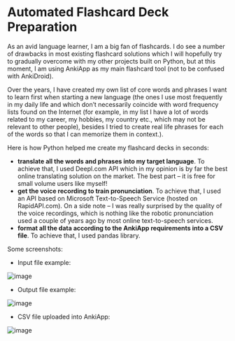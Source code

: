 # Automated Flashcard Deck Preparation
As an avid language learner, I am a big fan of flashcards. I do see a number of drawbacks in most existing flashcard solutions which I will hopefully try to gradually overcome with my other projects built on Python, but at this moment, I am using AnkiApp as my main flashcard tool (not to be confused with AnkiDroid). 

Over the years, I have created my own list of core words and phrases I want to learn  first when starting a new language (the ones I use most frequently in my daily life and which don’t necessarily coincide with word frequency lists found on the Internet (for example, in my list I have a lot of words related to my career, my hobbies, my country etc., which may not be relevant to other people), besides I tried to create real life phrases for each of the words so that I can memorize them in context.).  

Here is how Python helped me create my flashcard decks in seconds: 
* **translate all the words and phrases into my target language**. To achieve that, I used Deepl.com API which in my opinion is by far the best online translating solution on the market. The best part – it is free for small volume users like myself! 
* **get the voice recording to train pronunciation**. To achieve that, I used an API based on Microsoft Text-to-Speech Service (hosted on RapidAPI.com). On a side note – I was really surprised by the quality of the voice recordings, which is nothing like the robotic pronunciation used a couple of years ago by most online text-to-speech services. 
* **format all the data according to the AnkiApp requirements into a CSV file**. To achieve that, I used pandas library.

Some screenshots: 

* Input file example: 

![image](https://user-images.githubusercontent.com/91870217/208480958-10e79e2a-77e8-4aa7-9cdf-121ceea2df91.png)

* Output file example:

![image](https://user-images.githubusercontent.com/91870217/208481223-cdbf7a97-1f93-4faf-b35b-bea7691b9227.png)

* CSV file uploaded into AnkiApp:

![image](https://user-images.githubusercontent.com/91870217/208486886-19781a21-c4f7-49c5-ba7f-da94c04cd7ce.png)






